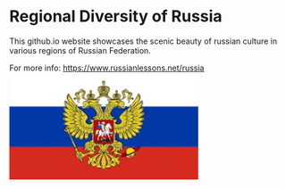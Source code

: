 # Regional Diversity of Russia
This github.io website showcases the scenic beauty of russian culture in various regions of Russian Federation.

For more info: https://www.russianlessons.net/russia
![**Russian Federation**](./images/wallpaper.jpg)
